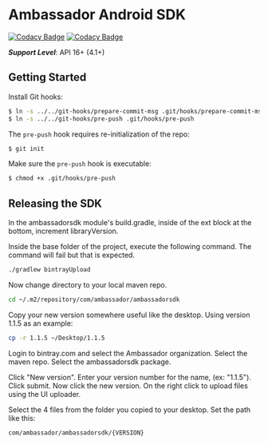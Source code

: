 # Ambassador Android SDK

[![Codacy Badge](https://api.codacy.com/project/badge/grade/c20d0e4a62674af38c6caef27cdf1c39)](https://www.codacy.com) [![Codacy Badge](https://api.codacy.com/project/badge/coverage/c20d0e4a62674af38c6caef27cdf1c39)](https://www.codacy.com)

_**Support Level**_: API 16+ (4.1+)

## Getting Started

Install Git hooks:

```sh
$ ln -s ../../git-hooks/prepare-commit-msg .git/hooks/prepare-commit-msg
$ ln -s ../../git-hooks/pre-push .git/hooks/pre-push
```

The `pre-push` hook requires re-initialization of the repo:

```sh
$ git init
```

Make sure the `pre-push` hook is executable:

```sh
$ chmod +x .git/hooks/pre-push
```

## Releasing the SDK

In the ambassadorsdk module's build.gradle, inside of the ext block at the bottom, increment libraryVersion.

Inside the base folder of the project, execute the following command. The command will fail but that is expected.

```sh
./gradlew bintrayUpload
```

Now change directory to your local maven repo.

```sh
cd ~/.m2/repository/com/ambassador/ambassadorsdk
```

Copy your new version somewhere useful like the desktop. Using version 1.1.5 as an example:

```sh
cp -r 1.1.5 ~/Desktop/1.1.5
```

Login to bintray.com and select the Ambassador organization. Select the maven repo. Select the ambassadorsdk package.

Click "New version". Enter your version number for the name, (ex: "1.1.5"). Click submit. Now click the new version. On the right click to upload files using the UI uploader.

Select the 4 files from the folder you copied to your desktop. Set the path like this:

```
com/ambassador/ambassadorsdk/{VERSION}
```


